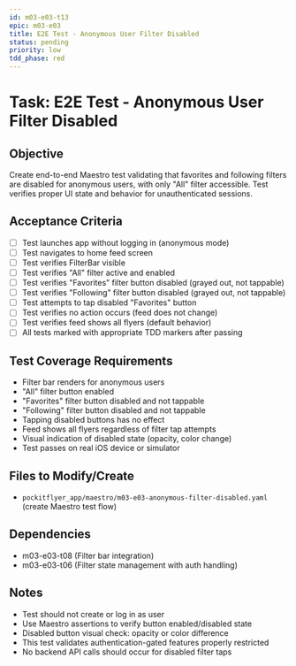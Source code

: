 ```yaml
---
id: m03-e03-t13
epic: m03-e03
title: E2E Test - Anonymous User Filter Disabled
status: pending
priority: low
tdd_phase: red
---
```


# Task: E2E Test - Anonymous User Filter Disabled

## Objective
Create end-to-end Maestro test validating that favorites and following filters are disabled for anonymous users, with only "All" filter accessible. Test verifies proper UI state and behavior for unauthenticated sessions.

## Acceptance Criteria
- [ ] Test launches app without logging in (anonymous mode)
- [ ] Test navigates to home feed screen
- [ ] Test verifies FilterBar visible
- [ ] Test verifies "All" filter active and enabled
- [ ] Test verifies "Favorites" filter button disabled (grayed out, not tappable)
- [ ] Test verifies "Following" filter button disabled (grayed out, not tappable)
- [ ] Test attempts to tap disabled "Favorites" button
- [ ] Test verifies no action occurs (feed does not change)
- [ ] Test verifies feed shows all flyers (default behavior)
- [ ] All tests marked with appropriate TDD markers after passing

## Test Coverage Requirements
- Filter bar renders for anonymous users
- "All" filter button enabled
- "Favorites" filter button disabled and not tappable
- "Following" filter button disabled and not tappable
- Tapping disabled buttons has no effect
- Feed shows all flyers regardless of filter tap attempts
- Visual indication of disabled state (opacity, color change)
- Test passes on real iOS device or simulator

## Files to Modify/Create
- `pockitflyer_app/maestro/m03-e03-anonymous-filter-disabled.yaml` (create Maestro test flow)

## Dependencies
- m03-e03-t08 (Filter bar integration)
- m03-e03-t06 (Filter state management with auth handling)

## Notes
- Test should not create or log in as user
- Use Maestro assertions to verify button enabled/disabled state
- Disabled button visual check: opacity or color difference
- This test validates authentication-gated features properly restricted
- No backend API calls should occur for disabled filter taps
